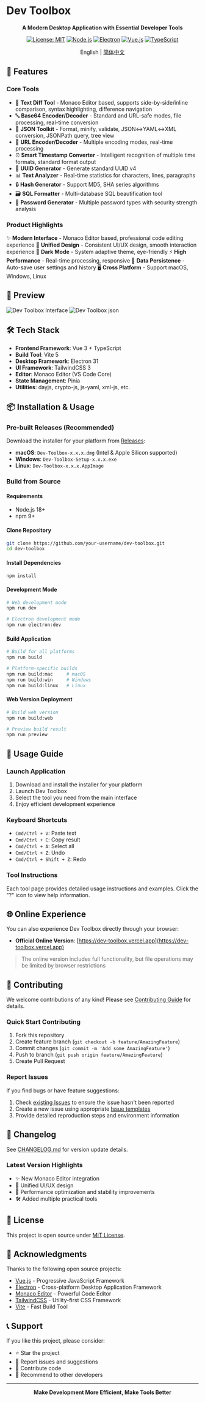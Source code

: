 # Dev Toolbox

<div align="center">

**A Modern Desktop Application with Essential Developer Tools**

[![License: MIT](https://img.shields.io/badge/License-MIT-yellow.svg)](https://opensource.org/licenses/MIT)
[![Node.js](https://img.shields.io/badge/Node.js-18+-green.svg)](https://nodejs.org/)
[![Electron](https://img.shields.io/badge/Electron-31+-blue.svg)](https://electronjs.org/)
[![Vue.js](https://img.shields.io/badge/Vue.js-3-green.svg)](https://vuejs.org/)
[![TypeScript](https://img.shields.io/badge/TypeScript-5+-blue.svg)](https://www.typescriptlang.org/)

English | [简体中文](README_ZH.md)

</div>

## 🚀 Features

### Core Tools

- 📝 **Text Diff Tool** - Monaco Editor based, supports side-by-side/inline comparison, syntax highlighting, difference navigation
- 🔤 **Base64 Encoder/Decoder** - Standard and URL-safe modes, file processing, real-time conversion
- 📄 **JSON Toolkit** - Format, minify, validate, JSON↔YAML↔XML conversion, JSONPath query, tree view
- 🔗 **URL Encoder/Decoder** - Multiple encoding modes, real-time processing
- ⏰ **Smart Timestamp Converter** - Intelligent recognition of multiple time formats, standard format output
- 🔑 **UUID Generator** - Generate standard UUID v4
- 📊 **Text Analyzer** - Real-time statistics for characters, lines, paragraphs
- 🔒 **Hash Generator** - Support MD5, SHA series algorithms
- 🗃️ **SQL Formatter** - Multi-database SQL beautification tool
- 🔐 **Password Generator** - Multiple password types with security strength analysis

### Product Highlights

✨ **Modern Interface** - Monaco Editor based, professional code editing experience
🎨 **Unified Design** - Consistent UI/UX design, smooth interaction experience
🌙 **Dark Mode** - System adaptive theme, eye-friendly
⚡ **High Performance** - Real-time processing, responsive
💾 **Data Persistence** - Auto-save user settings and history
🖥️ **Cross Platform** - Support macOS, Windows, Linux

## 📸 Preview

![Dev Toolbox Interface](./public/image.png)
![Dev Toolbox json](./public/json.png)


## 🛠️ Tech Stack

- **Frontend Framework**: Vue 3 + TypeScript
- **Build Tool**: Vite 5
- **Desktop Framework**: Electron 31
- **UI Framework**: TailwindCSS 3
- **Editor**: Monaco Editor (VS Code Core)
- **State Management**: Pinia
- **Utilities**: dayjs, crypto-js, js-yaml, xml-js, etc.

## 📦 Installation & Usage

### Pre-built Releases (Recommended)

Download the installer for your platform from [Releases](../../releases):

- **macOS**: `Dev-Toolbox-x.x.x.dmg` (Intel & Apple Silicon supported)
- **Windows**: `Dev-Toolbox-Setup-x.x.x.exe`
- **Linux**: `Dev-Toolbox-x.x.x.AppImage`

### Build from Source

#### Requirements

- Node.js 18+
- npm 9+

#### Clone Repository

```bash
git clone https://github.com/your-username/dev-toolbox.git
cd dev-toolbox
```

#### Install Dependencies

```bash
npm install
```

#### Development Mode

```bash
# Web development mode
npm run dev

# Electron development mode
npm run electron:dev
```

#### Build Application

```bash
# Build for all platforms
npm run build

# Platform-specific builds
npm run build:mac     # macOS
npm run build:win     # Windows
npm run build:linux   # Linux
```

#### Web Version Deployment

```bash
# Build web version
npm run build:web

# Preview build result
npm run preview
```

## 🎯 Usage Guide

### Launch Application

1. Download and install the installer for your platform
2. Launch Dev Toolbox
3. Select the tool you need from the main interface
4. Enjoy efficient development experience

### Keyboard Shortcuts

- `Cmd/Ctrl + V`: Paste text
- `Cmd/Ctrl + C`: Copy result
- `Cmd/Ctrl + A`: Select all
- `Cmd/Ctrl + Z`: Undo
- `Cmd/Ctrl + Shift + Z`: Redo

### Tool Instructions

Each tool page provides detailed usage instructions and examples. Click the "?" icon to view help information.

## 🌐 Online Experience

You can also experience Dev Toolbox directly through your browser:

- **Official Online Version**: [https://dev-toolbox.vercel.app](https://dev-toolbox.vercel.app)

> The online version includes full functionality, but file operations may be limited by browser restrictions

## 🤝 Contributing

We welcome contributions of any kind! Please see [Contributing Guide](CONTRIBUTING.md) for details.

### Quick Start Contributing

1. Fork this repository
2. Create feature branch (`git checkout -b feature/AmazingFeature`)
3. Commit changes (`git commit -m 'Add some AmazingFeature'`)
4. Push to branch (`git push origin feature/AmazingFeature`)
5. Create Pull Request

### Report Issues

If you find bugs or have feature suggestions:

1. Check [existing Issues](../../issues) to ensure the issue hasn't been reported
2. Create a new issue using appropriate [Issue templates](../../issues/new/choose)
3. Provide detailed reproduction steps and environment information

## 📝 Changelog

See [CHANGELOG.md](CHANGELOG.md) for version update details.

### Latest Version Highlights

- ✨ New Monaco Editor integration
- 🎨 Unified UI/UX design
- 🚀 Performance optimization and stability improvements
- 🛠️ Added multiple practical tools

## 📄 License

This project is open source under [MIT License](LICENSE).

## 🙏 Acknowledgments

Thanks to the following open source projects:

- [Vue.js](https://vuejs.org/) - Progressive JavaScript Framework
- [Electron](https://electronjs.org/) - Cross-platform Desktop Application Framework
- [Monaco Editor](https://microsoft.github.io/monaco-editor/) - Powerful Code Editor
- [TailwindCSS](https://tailwindcss.com/) - Utility-first CSS Framework
- [Vite](https://vitejs.dev/) - Fast Build Tool

## 📞 Support

If you like this project, please consider:

- ⭐ Star the project
- 🐛 Report issues and suggestions
- 🔧 Contribute code
- 📢 Recommend to other developers

---

<div align="center">

**Make Development More Efficient, Make Tools Better**

</div>
